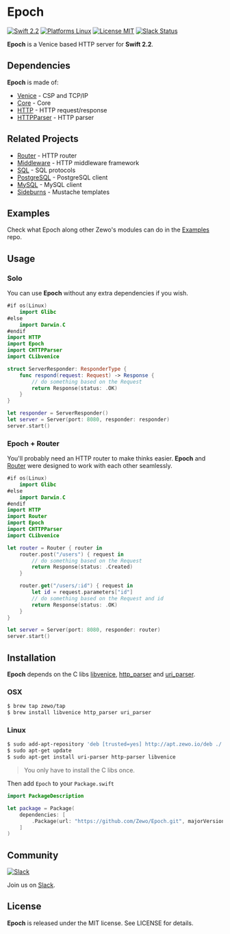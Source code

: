 Epoch
=====

[![Swift 2.2](https://img.shields.io/badge/Swift-2.1-orange.svg?style=flat)](https://swift.org)
[![Platforms Linux](https://img.shields.io/badge/Platforms-Linux-lightgray.svg?style=flat)](https://swift.org)
[![License MIT](https://img.shields.io/badge/License-MIT-blue.svg?style=flat)](https://tldrlegal.com/license/mit-license)
[![Slack Status](http://slack.zewo.io/badge.svg)](http://slack.zewo.io)

**Epoch** is a Venice based HTTP server for **Swift 2.2**.

## Dependencies

**Epoch** is made of:

- [Venice](https://github.com/Zewo/Venice) - CSP and TCP/IP
- [Core](https://github.com/Zewo/Core) - Core
- [HTTP](https://github.com/Zewo/HTTP) - HTTP request/response
- [HTTPParser](https://github.com/Zewo/HTTPParser) - HTTP parser

## Related Projects

- [Router](https://github.com/Zewo/Router) - HTTP router
- [Middleware](https://github.com/Zewo/Middleware) - HTTP middleware framework
- [SQL](https://github.com/Zewo/SQL) - SQL protocols
- [PostgreSQL](https://github.com/Zewo/PostgreSQL) - PostgreSQL client
- [MySQL](https://github.com/Zewo/MySQL) - MySQL client
- [Sideburns](https://github.com/Zewo/Sideburns) - Mustache templates

## Examples

Check what Epoch along other Zewo's modules can do in the [Examples](https://github.com/Zewo/Examples) repo.

## Usage

### Solo

You can use **Epoch** without any extra dependencies if you wish.

```swift
#if os(Linux)
    import Glibc
#else
    import Darwin.C
#endif
import HTTP
import Epoch
import CHTTPParser
import CLibvenice

struct ServerResponder: ResponderType {
    func respond(request: Request) -> Response {
        // do something based on the Request
        return Response(status: .OK)
    }
}

let responder = ServerResponder()
let server = Server(port: 8080, responder: responder)
server.start()
```

### Epoch + Router

You'll probably need an HTTP router to make thinks easier. **Epoch** and [Router](https://www.github.com/Zewo/Router) were designed to work with each other seamlessly.

```swift
#if os(Linux)
    import Glibc
#else
    import Darwin.C
#endif
import HTTP
import Router
import Epoch
import CHTTPParser
import CLibvenice

let router = Router { router in
    router.post("/users") { request in
        // do something based on the Request
        return Response(status: .Created)
    }

    router.get("/users/:id") { request in
        let id = request.parameters["id"]
        // do something based on the Request and id
        return Response(status: .OK)
    } 
}

let server = Server(port: 8080, responder: router)
server.start()
```

## Installation

**Epoch** depends on the C libs [libvenice](https://github.com/Zewo/libvenice), [http_parser](https://github.com/Zewo/http_parser) and [uri_parser](https://github.com/Zewo/uri_parser).

### OSX 
```bash
$ brew tap zewo/tap
$ brew install libvenice http_parser uri_parser
```

### Linux
```bash
$ sudo add-apt-repository 'deb [trusted=yes] http://apt.zewo.io/deb ./'
$ sudo apt-get update
$ sudo apt-get install uri-parser http-parser libvenice
```

> You only have to install the C libs once.

Then add `Epoch` to your `Package.swift`

```swift
import PackageDescription

let package = Package(
    dependencies: [
        .Package(url: "https://github.com/Zewo/Epoch.git", majorVersion: 0, minor: 1)
    ]
)
```

## Community

[![Slack](http://s13.postimg.org/ybwy92ktf/Slack.png)](http://slack.zewo.io)

Join us on [Slack](http://slack.zewo.io).

License
-------

**Epoch** is released under the MIT license. See LICENSE for details.
